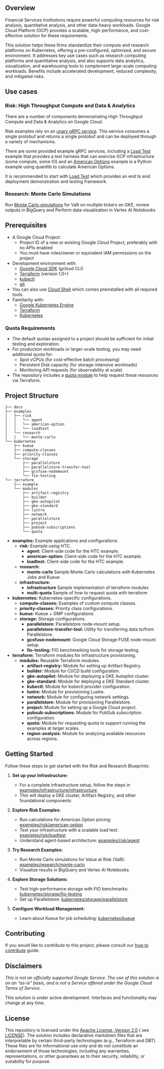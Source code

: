 ## Overview

Financial Services Institutions require powerful computing resources for risk analysis, quantitative analysis, and other data-heavy workloads. Google Cloud Platform (GCP) provides a scalable, high-performance, and cost-effective solution for these requirements.

This solution helps these firms standardize their compute and research platforms on Kubernetes, offering a pre-configured, optimized, and secure environment. It addresses key use cases such as research computing platforms and quantitative analysis, and also supports data analytics, visualization, and warehousing tools to complement large-scale computing workloads. Benefits include accelerated development, reduced complexity, and mitigated risks.


## Use cases

### Risk: High Throughput Compute and Data & Analytics

There are a number of components demonstrating High Throughput Compute and Data & Analytics on Google Cloud.

Risk examples rely on an [unary gRPC service](https://grpc.io/docs/what-is-grpc/core-concepts/#unary-rpc). This service consumes a single protobuf and returns a single protobuf and can be deployed through a variety of mechanisms.

There are some provided example gRPC services, including a [Load Test](examples/risk/loadtest/README.md) example that provides a test harness that can exercise GCP infrastructure (some compute, some IO) and an [American Options](examples/risk/american-option/README.md) example is a Python example using quantlib to calculate American Options.

It is recommended to start with [Load Test](examples/risk/loadtest/README.md) which provides an end to end deployment demonstration and testing framework.

### Research: Monte Carlo Simulations

Run [Monte Carlo simulations](examples/research/monte-carlo/README.md) for VaR on multiple tickers on GKE, review outputs in BigQuery and Perform data visualization in Vertex AI Notebooks

## Prerequisites

- A Google Cloud Project:
    - Project ID of a new or existing Google Cloud Project, preferably with no APIs enabled
    - You must have roles/owner or equivalent IAM permissions on the project
- Development environment with:
    - [Google Cloud SDK](https://cloud.google.com/sdk) (gcloud CLI)
    - [Terraform](https://www.terraform.io/) (version 1.0+)
    - [kubectl](https://kubernetes.io/docs/tasks/tools/)
    - [git](https://git-scm.com/)
- You can also use [Cloud Shell](https://shell.cloud.google.com) which comes preinstalled with all required tools.
- Familiarity with:
    - [Google Kubernetes Engine](https://cloud.google.com/kubernetes-engine)
    - [Terraform](https://www.terraform.io/)
    - [Kubernetes](https://kubernetes.io/)

### Quota Requirements
- The default quotas assigned to a project should be sufficient for initial testing and exploration.
- For production workloads or larger-scale testing, you may need additional quota for:
    - Spot vCPUs (for cost-effective batch processing)
    - Persistent Disk capacity (for storage-intensive workloads)
    - Monitoring API requests (for observability at scale)
- The repository includes a [quota module](/terraform/modules/quota/) to help request these resources via Terraform.

## Project Structure

```
├── docs
├── examples
│   ├── risk
│   │   └── agent
│   │   └── american-option
│   │   └── loadtest
│   └── research
│   │   └── monte-carlo
└── kubernetes
    ├── kueue
    ├── compute-classes
    ├── priority-classes
    └── storage
        ├── parallelstore
        ├── parallelstore-transfer-tool
        ├── gcsfuse-nodemount
        └── fio-testing
└── terraform
    ├── example
    └── modules
        ├── artifact-registry
        ├── builder
        ├── gke-autopilot
        ├── gke-standard
        ├── lustre
        ├── network
        ├── parallelstore
        ├── project
        ├── pubsub-subscriptions
        └── quota
```

* **examples:** Example applications and configurations.
    * **risk:**  Example using HTC.
        * **agent:** Client-side code for the HTC example.
        * **american-option:** Client-side code for the HTC example.
        * **loadtest:** Client-side code for the HTC example.
    * **research:**
        * **monte-carlo** Sample Monte Carlo calculations with Kubernetes Jobs and Kueue
    * **infrastructure:**
        * **infrastructure** Sample implementation of terraform modules
        * **multi-quota** Sample of how to request quota with terraform
* **kubernetes:** Kubernetes-specific configurations.
    * **compute-classes:** Examples of custom compute classes.
    * **priority-classes:** Priority class configurations.
    * **kueue:** Kueue + GMP configurations
    * **storage:** Storage configurations.
        * **parallelstore:** Parallelstore node-mount setup.
        * **parallelstore-transfer-tool:** Utility for transferring data to/from Parallelstore.
        * **gcsfuse-nodemount:** Google Cloud Storage FUSE node-mount setup.
        * **fio-testing:** FIO benchmarking tools for storage testing.
* **terraform:** Terraform modules for infrastructure provisioning.
    * **modules:** Reusable Terraform modules.
        * **artifact-registry:** Module for setting up Artifact Registry.
        * **builder:** Module for CI/CD build configuration.
        * **gke-autopilot:** Module for deploying a GKE Autopilot cluster.
        * **gke-standard:** Module for deploying a GKE Standard cluster.
        * **kubectl:** Module for kubectl provider configuration.
        * **lustre:** Module for provisioning Lustre.
        * **network:**  Module for configuring network settings.
        * **parallelstore:** Module for provisioning Parallelstore.
        * **project:** Module for setting up a Google Cloud project.
        * **pubsub-subscriptions:** Module for PubSub subscription configuration.
        * **quota:** Module for requesting quota to support running the examples at larger scales.
        * **region-analysis:** Module for analyzing available resources across regions.

## Getting Started

Follow these steps to get started with the Risk and Research Blueprints:

1. **Set up your Infrastructure:**
   - For a complete infrastructure setup, follow the steps in [examples/infrastructure/infrastructure](examples/infrastructure/infrastructure/README.md)
   - This will deploy a GKE cluster, Artifact Registry, and other foundational components

2. **Explore Risk Examples:**
   - Run calculations for American Option pricing: [examples/risk/american-option](examples/risk/american-option/README.md)
   - Test your infrastructure with a scalable load test: [examples/risk/loadtest](examples/risk/loadtest/README.md)
   - Understand agent-based architecture: [examples/risk/agent](examples/risk/agent/README.md)

3. **Try Research Examples:**
   - Run Monte Carlo simulations for Value at Risk (VaR): [examples/research/monte-carlo](examples/research/monte-carlo/README.md)
   - Visualize results in BigQuery and Vertex AI Notebooks

4. **Explore Storage Solutions:**
   - Test high-performance storage with FIO benchmarks: [kubernetes/storage/fio-testing](kubernetes/storage/fio-testing/README.md)
   - Set up Parallelstore: [kubernetes/storage/parallelstore](kubernetes/storage/parallelstore/README.md)

5. **Configure Workload Management:**
   - Learn about Kueue for job scheduling: [kubernetes/kueue](kubernetes/kueue/README.md)

## Contributing
If you would like to contribute to this project, please consult our [how to contribute](./docs/contributing.md) guide.

## Disclaimers

_This is not an officially supported Google Service. The use of this solution is on an “as-is” basis, and is not a
Service offered under the Google Cloud Terms of Service._

This solution is under active development. Interfaces and functionality may change at any time.

## License

This repository is licensed under the [Apache License, Version 2.0](https://www.apache.org/licenses/LICENSE-2.0.txt) (
see [LICENSE](LICENSE)). The solution includes declarative markdown files that are interpretable by certain
third-party technologies (e.g., Terraform and DBT). These files are for informational use only and do not constitute an
endorsement of those technologies, including any warranties, representations, or other guarantees as to their security,
reliability, or suitability for purpose.
